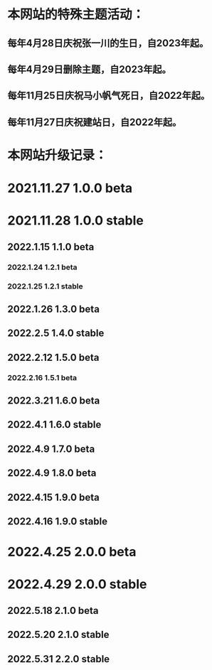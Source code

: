 # 本网站的特殊主题活动：
## 每年4月28日庆祝张一川的生日，自2023年起。
## 每年4月29日删除主题，自2023年起。
## 每年11月25日庆祝马小帆气死日，自2022年起。
## 每年11月27日庆祝建站日，自2022年起。

# 本网站升级记录：

# 2021.11.27 1.0.0 beta
# 2021.11.28 1.0.0 stable
## 2022.1.15  1.1.0 beta
### 2022.1.24  1.2.1 beta
### 2022.1.25  1.2.1 stable
## 2022.1.26  1.3.0 beta
## 2022.2.5  1.4.0 stable  <!--busuanzi-->
## 2022.2.12  1.5.0 beta  <!--界面-->
### 2022.2.16  1.5.1 beta <!--bad面-->
## 2022.3.21  1.6.0 beta <!--music-->
## 2022.4.1  1.6.0 stable
## 2022.4.9  1.7.0 beta <!--license-->
## 2022.4.9  1.8.0 beta <!--more-->
## 2022.4.15  1.9.0 beta <!--zyc-->
## 2022.4.16  1.9.0 stable <!--zyc-->
# 2022.4.25  2.0.0 beta <!--体育锻炼结束-->
# 2022.4.29  2.0.0 stable <!--最后一天在小学-->
## 2022.5.18  2.1.0 beta <!--bitsadmin-->
## 2022.5.20  2.1.0 stable <!--bitsadmin-->
## 2022.5.31  2.2.0 stable <!--special-->


<!--每年5月35日更改主题，自2022年起。-->
